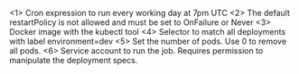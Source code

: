 <1> Cron expression to run every working day at 7pm UTC
<2> The default restartPolicy is not allowed and must be set to OnFailure or Never
<3> Docker image with the kubectl tool
<4> Selector to match all deployments with label environment=dev
<5> Set the number of pods. Use 0 to remove all pods.
<6> Service account to run the job. Requires permission to manipulate the deployment specs.